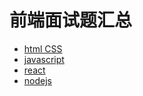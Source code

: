 # 前端面试题汇总

- [html CSS](./htmlcss.md)
- [javascript](./javascript.md)
- [react](./react.md)
- [nodejs](./nodejs.md)

